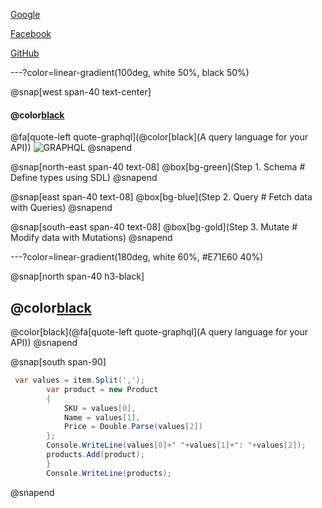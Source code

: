 [Google][1]

[Facebook][2]

[GitHub][3]

[1]: https://www.google.co.th/
[2]: https://www.facebook.com/
[3]: https://www.github.com/
---?color=linear-gradient(100deg, white 50%, black 50%)

@snap[west span-40 text-center]

#### @color[black](GraphQL)
@fa[quote-left quote-graphql](@color[black](A query language for your API))
![GRAPHQL](https://sv1.picz.in.th/images/2019/12/06/igcWBQ.png)
@snapend

@snap[north-east span-40 text-08]
@box[bg-green](Step 1. Schema # Define types using SDL)
@snapend

@snap[east span-40 text-08]
@box[bg-blue](Step 2. Query # Fetch data with Queries)
@snapend

@snap[south-east span-40 text-08]
@box[bg-gold](Step 3. Mutate # Modify data with Mutations)
@snapend

---?color=linear-gradient(180deg, white 60%, #E71E60 40%)

@snap[north span-40 h3-black]

## @color[black](GraphQL)

@color[black](@fa[quote-left quote-graphql](A query language for your API))
@snapend

@snap[south span-90]
````c#
 var values = item.Split(',');
        var product = new Product
        {
            SKU = values[0],
            Name = values[1],
            Price = Double.Parse(values[2])
        }; 
        Console.WriteLine(values[0]+" "+values[1]+": "+values[2]);
        products.Add(product);
        }
        Console.WriteLine(products);
````
@snapend

